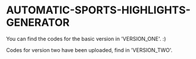 # AUTOMATIC-SPORTS-HIGHLIGHTS-GENERATOR
You can find the codes for the basic version in 'VERSION_ONE'. :)

Codes for version two have been uploaded, find in 'VERSION_TWO'. 
